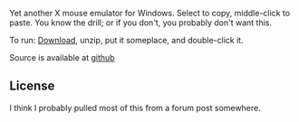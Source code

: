 Yet another X mouse emulator for Windows.
Select to copy, middle-click to paste.
You know the drill; or if you don't, you probably don't want this.

To run:
<a href="./xmouse.zip">Download</a>,
unzip,
put it someplace, 
and double-click it.

Source is available at <a href="http://www.github.com/nbirnel/xmouse.git">github</a>

License
-------
I think I probably pulled most of this from a forum post somewhere.

